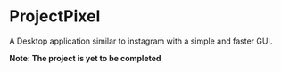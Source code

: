# ProjectPixel

A Desktop application similar to instagram with a simple and faster GUI.

**Note: The project is yet to be completed**
